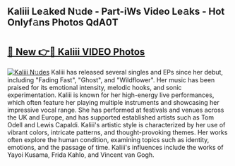 ## Kaliii Le𝚊ked N𝚞de - Part-iWs Video Le𝚊ks - Hot Onlyf𝚊ns Photos QdA0T

# <h2><a href="http://ab89999.deff.icu/?id=Kaliii">🔗 New 👉🔴 Kaliii VIDEO Photos</a></h2>

[![Kaliii N𝚞des](https://i.imgur.com/rIISA9y.gif)](http://ab89999.deff.icu/?id=Kaliii)
Kaliii has released several singles and EPs since her debut, including "Fading Fast", "Ghost", and "Wildflower". Her music has been praised for its emotional intensity, melodic hooks, and sonic experimentation. Kaliii is known for her high-energy live performances, which often feature her playing multiple instruments and showcasing her impressive vocal range. She has performed at festivals and venues across the UK and Europe, and has supported established artists such as Tom Odell and Lewis Capaldi. Kaliii's artistic style is characterized by her use of vibrant colors, intricate patterns, and thought-provoking themes. Her works often explore the human condition, examining topics such as identity, emotions, and the passage of time. Kaliii's influences include the works of Yayoi Kusama, Frida Kahlo, and Vincent van Gogh.
